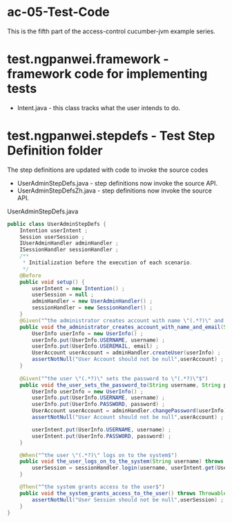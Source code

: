 ac-05-Test-Code
===============

This is the fifth part of the access-control cucumber-jvm example series.

# test.ngpanwei.framework - framework code for implementing tests
* Intent.java - this class tracks what the user intends to do.

# test.ngpanwei.stepdefs - Test Step Definition folder
The step definitions are updated with code to invoke the source codes
* UserAdminStepDefs.java - step definitions now invoke the source API.
* UserAdminStepDefsZh.java - step definitions now invoke the source API.

UserAdminStepDefs.java
````java
public class UserAdminStepDefs {
	Intention userIntent ;
	Session userSession ;
	IUserAdminHandler adminHandler ;
	ISessionHandler sessionHandler ;
	/**
	 * Initialization before the execution of each scenario.
	 */
	@Before 
	public void setup() {
		userIntent = new Intention() ;
		userSession = null ;
		adminHandler = new UserAdminHandler() ;
		sessionHandler = new SessionHandler() ;
	}
	@Given("^the administrator creates account with name \"(.*?)\" and email \"(.*?)\"$")
	public void the_administrator_creates_account_with_name_and_email(String username, String email) throws Throwable {
		UserInfo userInfo = new UserInfo() ;
		userInfo.put(UserInfo.USERNAME, username) ;
		userInfo.put(UserInfo.USEREMAIL, email) ;
		UserAccount userAccount = adminHandler.createUser(userInfo) ;
		assertNotNull("User Account should not be null",userAccount) ;
	}
	
	@Given("^the user \"(.*?)\" sets the password to \"(.*?)\"$")
	public void the_user_sets_the_password_to(String username, String password) throws Throwable {
		UserInfo userInfo = new UserInfo() ;
		userInfo.put(UserInfo.USERNAME, username) ;
		userInfo.put(UserInfo.PASSWORD, password) ;
		UserAccount userAccount = adminHandler.changePassword(userInfo) ;
		assertNotNull("User Account should not be null",userAccount) ;

		userIntent.put(UserInfo.USERNAME, username) ;
		userIntent.put(UserInfo.PASSWORD, password) ;
	}

	@When("^the user \"(.*?)\" logs on to the system$")
	public void the_user_logs_on_to_the_system(String username) throws Throwable {
		userSession = sessionHandler.login(username, userIntent.get(UserInfo.PASSWORD)) ;
	}

	@Then("^the system grants access to the user$")
	public void the_system_grants_access_to_the_user() throws Throwable {
		assertNotNull("User Session should not be null",userSession) ;
	}
}
````